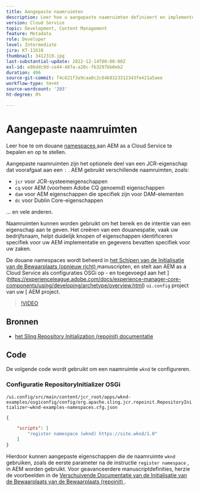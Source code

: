 ```yaml
---
title: Aangepaste naamruimten
description: Leer hoe u aangepaste naamruimten definieert en implementeert in AEM as a Cloud Service.
version: Cloud Service
topic: Development, Content Management
feature: Metadata
role: Developer
level: Intermediate
jira: KT-11618
thumbnail: 3412319.jpg
last-substantial-update: 2022-12-14T00:00:00Z
exl-id: e86ddc9d-ce44-407a-a20c-fb3297bb0eb2
duration: 496
source-git-commit: f4c621f3a9caa8c2c64b8323312343fe421a5aee
workflow-type: tm+mt
source-wordcount: '203'
ht-degree: 0%

---
```


# Aangepaste naamruimten

Leer hoe te om douane [ namespaces ](https://developer.adobe.com/experience-manager/reference-materials/spec/jcr/1.0/4.5_Namespaces.html) aan AEM as a Cloud Service te bepalen en op te stellen.

Aangepaste naamruimten zijn het optionele deel van een JCR-eigenschap dat voorafgaat aan een `:` . AEM gebruikt verschillende naamruimten, zoals:

+ `jcr` voor JCR-systeemeigenschappen
+ `cq` voor AEM (voorheen Adobe CQ genoemd) eigenschappen
+ `dam` voor AEM eigenschappen die specifiek zijn voor DAM-elementen
+ `dc` voor Dublin Core-eigenschappen

... en vele anderen.

Naamruimten kunnen worden gebruikt om het bereik en de intentie van een eigenschap aan te geven. Het creëren van een douanespatie, vaak uw bedrijfsnaam, helpt duidelijk knopen of eigenschappen identificeren specifiek voor uw AEM implementatie en gegevens bevatten specifiek voor uw zaken.

De douane namespaces wordt beheerd in [ het Schipen van de Initialisatie van de Bewaarplaats (opnieuw richt) ](https://sling.apache.org/documentation/bundles/repository-initialization.html) manuscripten, en stelt aan AEM as a Cloud Service als configuraties OSGi op - en toegevoegd aan het ](https://experienceleague.adobe.com/docs/experience-manager-core-components/using/developing/archetype/overview.html) `ui.config` project van uw [ AEM project.

>[!VIDEO](https://video.tv.adobe.com/v/3412319?quality=12&learn=on)

## Bronnen

+ [ het Sling Repository Initialization (repoinit) documentatie ](https://sling.apache.org/documentation/bundles/repository-initialization.html#repoinit-parser-test-scenarios)

## Code

De volgende code wordt gebruikt om een naamruimte `wknd` te configureren.

### Configuratie RepositoryInitializer OSGi

`/ui.config/src/main/content/jcr_root/apps/wknd-examples/osgiconfig/config/org.apache.sling.jcr.repoinit.RepositoryInitializer~wknd-examples-namespaces.cfg.json`

```json
{

    "scripts": [
        "register namespace (wknd) https://site.wknd/1.0"
    ]
}
```

Hierdoor kunnen aangepaste eigenschappen die de naamruimte `wknd` gebruiken, zoals de eerste parameter na de instructie `register namespace` , in AEM worden gebruikt. Voor geavanceerdere manuscriptdefinities, herzie de voorbeelden in de [ Verschuivende Documentatie van de Initialisatie van de Bewaarplaats van de Bewaarplaats (repoinit) ](https://sling.apache.org/documentation/bundles/repository-initialization.html#repoinit-parser-test-scenarios).
